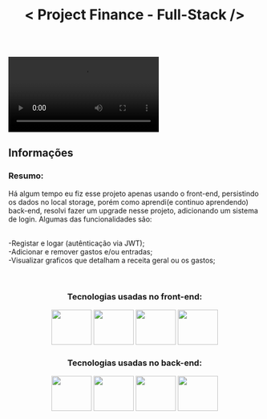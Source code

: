 <h1  align="center">< Project Finance - Full-Stack /></h1>

 <br>
 <div align="center">
 </div>
 <br>
 
 <video src="https://user-images.githubusercontent.com/104663666/204161806-18addf4d-8b5f-4385-9639-649a765233cc.mp4"></video>
 <br>
 


<h2>Informações</h2>
  
<h3>Resumo:</h3> Há algum tempo eu fiz esse projeto apenas usando o front-end, persistindo os dados no local storage, porém como aprendi(e continuo aprendendo) back-end, resolvi fazer um upgrade nesse projeto, adicionando um sistema de login. Algumas das funcionalidades são:
<br/>
<br/>

-Registar e logar (autênticação via JWT);<br/>
-Adicionar e remover gastos e/ou entradas;<br/>
-Visualizar graficos que detalham a receita geral ou os gastos;<br/>
  
 <br>
 
<div align="center">
<h3>Tecnologias usadas no front-end:</h3>
 
 <div>
 <img height="70" width="80" src="https://cdn.jsdelivr.net/gh/devicons/devicon/icons/html5/html5-original.svg" />
 <img height="70" width="80" src="https://cdn.jsdelivr.net/gh/devicons/devicon/icons/css3/css3-original.svg" />
 <img height="70" width="80" src="https://cdn.jsdelivr.net/gh/devicons/devicon/icons/javascript/javascript-plain.svg" />
 <img height="70" width="80" src="https://cdn.jsdelivr.net/gh/devicons/devicon/icons/react/react-original.svg" />

 </div>
 
 
 <h3>Tecnologias usadas no back-end:</h3>
 
 <div>
 <img height="70" width="80" src="https://cdn.jsdelivr.net/gh/devicons/devicon/icons/nodejs/nodejs-original.svg" />
 <img height="70" width="80" src="https://cdn.jsdelivr.net/gh/devicons/devicon/icons/mysql/mysql-original-wordmark.svg" />
 <img height="70" width="80" src="https://cdn.jsdelivr.net/gh/devicons/devicon/icons/sequelize/sequelize-original-wordmark.svg" />
 <img height="70" width="80" src="https://cdn.jsdelivr.net/gh/devicons/devicon/icons/heroku/heroku-plain-wordmark.svg" />
 

 

 </div>
 
 
 
 
 
 
 </div>
